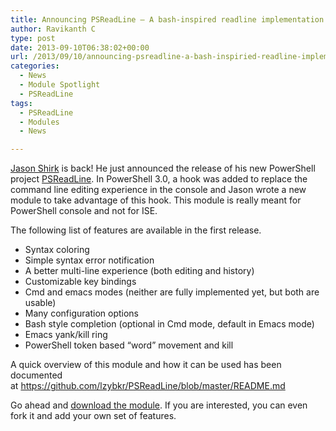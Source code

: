 ```yaml
---
title: Announcing PSReadLine – A bash-inspired readline implementation for PowerShell
author: Ravikanth C
type: post
date: 2013-09-10T06:38:02+00:00
url: /2013/09/10/announcing-psreadline-a-bash-inspiried-readline-implementation-for-powershell/
categories:
  - News
  - Module Spotlight
  - PSReadLine
tags:
  - PSReadLine
  - Modules
  - News

---
```

[Jason Shirk][1] is back! He just announced the release of his new PowerShell project [PSReadLine][2]. In PowerShell 3.0, a hook was added to replace the command line editing experience in the console and Jason wrote a new module to take advantage of this hook. This module is really meant for PowerShell console and not for ISE.

The following list of features are available in the first release.

  * Syntax coloring
  * Simple syntax error notification
  * A better multi-line experience (both editing and history)
  * Customizable key bindings
  * Cmd and emacs modes (neither are fully implemented yet, but both are usable)
  * Many configuration options
  * Bash style completion (optional in Cmd mode, default in Emacs mode)
  * Emacs yank/kill ring
  * PowerShell token based &#8220;word&#8221; movement and kill

A quick overview of this module and how it can be used has been documented at <https://github.com/lzybkr/PSReadLine/blob/master/README.md>

Go ahead and [download the module][2]. If you are interested, you can even fork it and add your own set of features.

[1]: http://104.131.21.239/2011/11/03/an-interview-with-powershell-expert-jason-shirk/
[2]: https://github.com/lzybkr/PSReadLine
